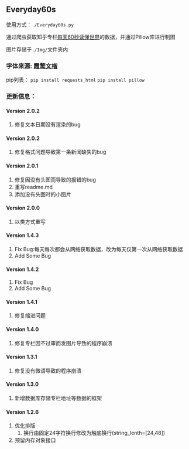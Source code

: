## Everyday60s
使用方式：`./Everyday60s.py`

通过爬虫获取知乎专栏[每天60秒读懂世界](https://www.zhihu.com/people/mt36501/posts)的数据，并通过Pillow库进行制图

图片存储于`./Img/`文件夹内

### 字体来源: [霞鹜文楷](https://github.com/lxgw/LxgwWenKai)

pip列表：
`pip install requests_html`
`pip install pillow`

### 更新信息：
#### Version 2.0.2
1. 修复文本日期没有渲染的bug

#### Version 2.0.2
1. 修复格式问题导致第一条新闻缺失的bug

#### Version 2.0.1
1. 修复因没有头图而导致的报错的bug
2. 重写readme.md
3. 添加没有头图时的小图片

#### Version 2.0.0
1. 以类方式重写

#### Version 1.4.3
1. Fix Bug:每天每次都会从网络获取数据，改为每天仅第一次从网络获取数据
2. Add Some Bug

#### Version 1.4.2
1. Fix Bug
2. Add Some Bug

#### Version 1.4.1
1. 修复缩进问题

#### Version 1.4.0
1. 修复专栏因不过审而发图片导致的程序崩溃

#### Version 1.3.1
1. 修复没有微语导致的程序崩溃

#### Version 1.3.0
1. 新增数据库存储专栏地址等数据的框架

#### Version 1.2.6
1. 优化排版
    1. 换行由固定24字符换行修改为触底换行(string_lenth=[24,48])
2. 预留内存对象接口
